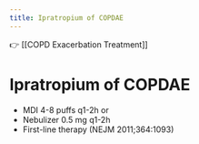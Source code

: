 ```yaml
---
title: Ipratropium of COPDAE
---
```


👉 [[COPD Exacerbation Treatment]]

# Ipratropium of COPDAE

- MDI 4-8 puffs q1-2h or
- Nebulizer 0.5 mg q1-2h
- First-line therapy (NEJM 2011;364:1093)

